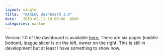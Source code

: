 ```yaml
---
layout: single
title:  "NARLOE Dashboard 1.0"
date:   2018-02-11 10:00:00 -0800
categories: narloe
---
```

Version 1.0 of the dashboard is available [here.](https://app.powerbi.com/view?r=eyJrIjoiMDI1ZDY2NTktYjMyZC00NWE3LTliN2UtYTc3MWYzZWQ5ZThhIiwidCI6IjcxNDQ2OWE0LTg3NmYtNDFkYS05MzRlLWZiYWMyMTEzM2FkNCIsImMiOjF9) There are six pages (middle bottom), league slicer is on the left, owner on the right. This is still in development but at least I have something to show now.
